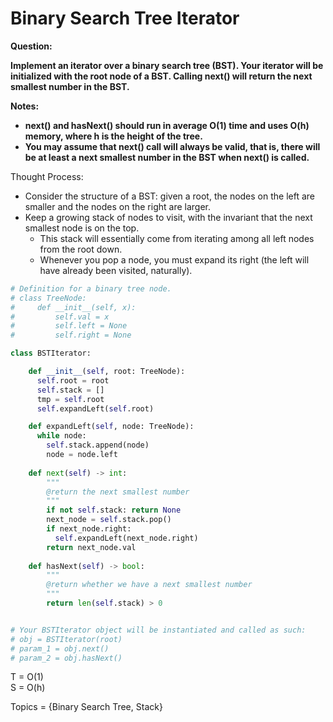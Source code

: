 # Binary Search Tree Iterator

<b>Question:</b>

<b>Implement an iterator over a binary search tree (BST). Your iterator will be initialized with the root node of a BST. Calling next() will return the next smallest number in the BST.</b>

<b>Notes:</b>
* <b>next() and hasNext() should run in average O(1) time and uses O(h) memory, where h is the height of the tree.</b>
* <b>You may assume that next() call will always be valid, that is, there will be at least a next smallest number in the BST when next() is called.</b>

Thought Process:
* Consider the structure of a BST: given a root, the nodes on the left are smaller and the nodes on the right are larger.
* Keep a growing stack of nodes to visit, with the invariant that the next smallest node is on the top.
  * This stack will essentially come from iterating among all left nodes from the root down.
  * Whenever you pop a node, you must expand its right (the left will have already been visited, naturally).
  
  
```python
# Definition for a binary tree node.
# class TreeNode:
#     def __init__(self, x):
#         self.val = x
#         self.left = None
#         self.right = None

class BSTIterator:

    def __init__(self, root: TreeNode):
      self.root = root
      self.stack = []
      tmp = self.root
      self.expandLeft(self.root)

    def expandLeft(self, node: TreeNode):
      while node:
        self.stack.append(node) 
        node = node.left
        
    def next(self) -> int:
        """
        @return the next smallest number
        """
        if not self.stack: return None
        next_node = self.stack.pop()
        if next_node.right:
          self.expandLeft(next_node.right)
        return next_node.val
          
    def hasNext(self) -> bool:
        """
        @return whether we have a next smallest number
        """
        return len(self.stack) > 0


# Your BSTIterator object will be instantiated and called as such:
# obj = BSTIterator(root)
# param_1 = obj.next()
# param_2 = obj.hasNext()
```

T = O(1)  
S = O(h)  

Topics = {Binary Search Tree, Stack}
